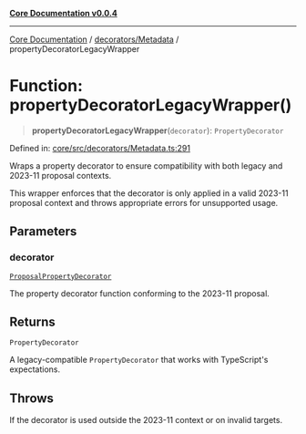 [**Core Documentation v0.0.4**](../../../README.md)

***

[Core Documentation](../../../modules.md) / [decorators/Metadata](../README.md) / propertyDecoratorLegacyWrapper

# Function: propertyDecoratorLegacyWrapper()

> **propertyDecoratorLegacyWrapper**(`decorator`): `PropertyDecorator`

Defined in: [core/src/decorators/Metadata.ts:291](https://github.com/stonemjs/core/blob/4b1b931e44a5db2600109fa7ae2a8b532ed77730/src/decorators/Metadata.ts#L291)

Wraps a property decorator to ensure compatibility with both legacy and 2023-11 proposal contexts.

This wrapper enforces that the decorator is only applied in a valid 2023-11 proposal context
and throws appropriate errors for unsupported usage.

## Parameters

### decorator

[`ProposalPropertyDecorator`](../../../declarations/type-aliases/ProposalPropertyDecorator.md)

The property decorator function conforming to the 2023-11 proposal.

## Returns

`PropertyDecorator`

A legacy-compatible `PropertyDecorator` that works with TypeScript's expectations.

## Throws

If the decorator is used outside the 2023-11 context or on invalid targets.
